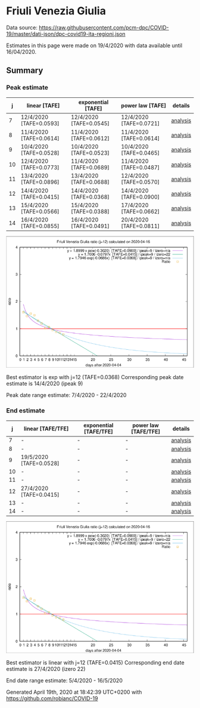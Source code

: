 # Friuli Venezia Giulia


Data source: https://raw.githubusercontent.com/pcm-dpc/COVID-19/master/dati-json/dpc-covid19-ita-regioni.json

Estimates in this page were made on 19/4/2020 with data available until 16/04/2020.


## Summary 

### Peak estimate 
|j|linear [TAFE]|exponential [TAFE]|power law [TAFE]|details|
|---|----|-----------|---------|-------|
|7|12/4/2020 [TAFE=0.0593]|12/4/2020 [TAFE=0.0545]|12/4/2020 [TAFE=0.0721]|[analysis](COVID-19_friuli_venezia_giulia_j7_2020-04-16.md)|
|8|11/4/2020 [TAFE=0.0614]|11/4/2020 [TAFE=0.0612]|11/4/2020 [TAFE=0.0614]|[analysis](COVID-19_friuli_venezia_giulia_j8_2020-04-16.md)|
|9|10/4/2020 [TAFE=0.0528]|10/4/2020 [TAFE=0.0523]|10/4/2020 [TAFE=0.0465]|[analysis](COVID-19_friuli_venezia_giulia_j9_2020-04-16.md)|
|10|12/4/2020 [TAFE=0.0773]|11/4/2020 [TAFE=0.0689]|11/4/2020 [TAFE=0.0487]|[analysis](COVID-19_friuli_venezia_giulia_j10_2020-04-16.md)|
|11|13/4/2020 [TAFE=0.0896]|13/4/2020 [TAFE=0.0688]|12/4/2020 [TAFE=0.0570]|[analysis](COVID-19_friuli_venezia_giulia_j11_2020-04-16.md)|
|12|14/4/2020 [TAFE=0.0415]|14/4/2020 [TAFE=0.0368]|14/4/2020 [TAFE=0.0900]|[analysis](COVID-19_friuli_venezia_giulia_j12_2020-04-16.md)|
|13|15/4/2020 [TAFE=0.0566]|15/4/2020 [TAFE=0.0388]|17/4/2020 [TAFE=0.0662]|[analysis](COVID-19_friuli_venezia_giulia_j13_2020-04-16.md)|
|14|16/4/2020 [TAFE=0.0855]|16/4/2020 [TAFE=0.0491]|20/4/2020 [TAFE=0.0811]|[analysis](COVID-19_friuli_venezia_giulia_j14_2020-04-16.md)|

![best peak estimate](COVID-19_friuli_venezia_giulia_j12_2020-04-16.png)

Best estimator is exp with j=12 (TAFE=0.0368)
Corresponding peak date estimate is 14/4/2020 (ipeak 9)


Peak date range estimate: 7/4/2020 - 22/4/2020

### End estimate 
|j|linear [TAFE/TFE]|exponential [TAFE/TFE]|power law [TAFE/TFE]|details|
|---|----|-----------|---------|-------|
|7|-|-|-|[analysis](COVID-19_friuli_venezia_giulia_j7_2020-04-16.md)|
|8|-|-|-|[analysis](COVID-19_friuli_venezia_giulia_j8_2020-04-16.md)|
|9|19/5/2020 [TAFE=0.0528]|-|-|[analysis](COVID-19_friuli_venezia_giulia_j9_2020-04-16.md)|
|10|-|-|-|[analysis](COVID-19_friuli_venezia_giulia_j10_2020-04-16.md)|
|11|-|-|-|[analysis](COVID-19_friuli_venezia_giulia_j11_2020-04-16.md)|
|12|27/4/2020 [TAFE=0.0415]|-|-|[analysis](COVID-19_friuli_venezia_giulia_j12_2020-04-16.md)|
|13|-|-|-|[analysis](COVID-19_friuli_venezia_giulia_j13_2020-04-16.md)|
|14|-|-|-|[analysis](COVID-19_friuli_venezia_giulia_j14_2020-04-16.md)|

![best zero estimate](COVID-19_friuli_venezia_giulia_j12_2020-04-16.png)

Best estimator is linear with j=12 (TAFE=0.0415)
Corresponding end date estimate is 27/4/2020 (izero 22)


End date range estimate: 5/4/2020 - 16/5/2020

Generated April 19th, 2020 at 18:42:39 UTC+0200 with https://github.com/robianc/COVID-19
